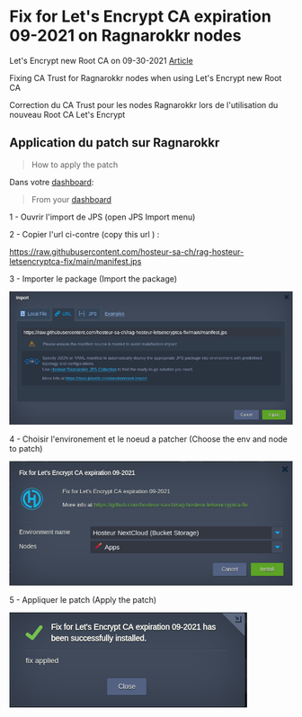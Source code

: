 # Fix for Let's Encrypt CA expiration 09-2021 on Ragnarokkr nodes

Let's Encrypt new Root CA on 09-30-2021
[Article](https://letsencrypt.org/2020/09/17/new-root-and-intermediates.html)

Fixing CA Trust for Ragnarokkr nodes when using Let's Encrypt new Root CA

Correction du CA Trust pour les nodes Ragnarokkr lors de l'utilisation du nouveau Root CA Let's Encrypt

## Application du patch sur Ragnarokkr
>How to apply the patch


Dans votre [dashboard](https://app.rag-control.hosteur.com/): 
>From your [dashboard](https://app.rag-control.hosteur.com/)

1 - Ouvrir l'import de JPS (open JPS Import menu)

2 - Copier l'url ci-contre (copy this url ) : 

https://raw.githubusercontent.com/hosteur-sa-ch/rag-hosteur-letsencryptca-fix/main/manifest.jps

3 - Importer le package (Import the package)

![src3](/images/src_3.png)

4 - Choisir l'environement et le noeud a patcher (Choose the env and node to patch)

![src2](/images/src_2.png)

5 - Appliquer le patch (Apply the patch)

![src1](/images/src_1.png)

